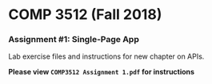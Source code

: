# COMP 3512 (Fall 2018)
### Assignment #1: Single-Page App
Lab exercise files and instructions for new chapter on APIs. 

**Please view `COMP3512 Assignment 1.pdf` for instructions**

  
